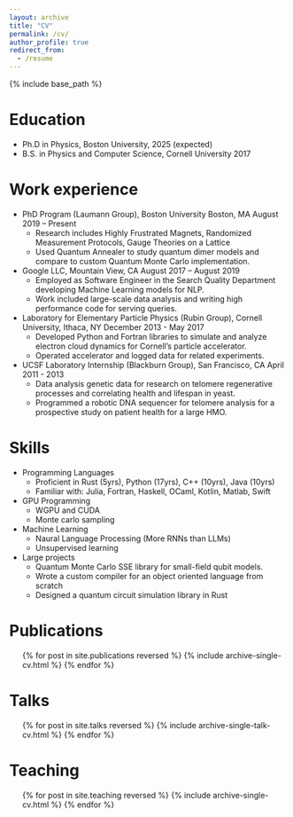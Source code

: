 ```yaml
---
layout: archive
title: "CV"
permalink: /cv/
author_profile: true
redirect_from:
  - /resume
---
```


{% include base_path %}

Education
======
* Ph.D in Physics, Boston University, 2025 (expected)
* B.S. in Physics and Computer Science, Cornell University 2017

Work experience
======
* PhD Program (Laumann Group), Boston University Boston, MA  August 2019 – Present
  * Research includes Highly Frustrated Magnets, Randomized Measurement Protocols, Gauge Theories on a Lattice
  * Used Quantum Annealer to study quantum dimer models and compare to custom Quantum Monte Carlo implementation.
* Google LLC, Mountain View, CA August 2017 – August 2019
  * Employed as Software Engineer in the Search Quality Department developing Machine Learning models for NLP.
  * Work included large-scale data analysis and writing high performance code for serving queries.
* Laboratory for Elementary Particle Physics (Rubin Group), Cornell University, Ithaca, NY  December 2013 - May 2017
  * Developed Python and Fortran libraries to simulate and analyze electron cloud dynamics for Cornell’s particle accelerator. 
  * Operated accelerator and logged data for related experiments.
* UCSF Laboratory Internship (Blackburn Group), San Francisco, CA April 2011 - 2013
  * Data analysis genetic data for research on telomere regenerative processes and correlating health and lifespan in yeast.  
  * Programmed a robotic DNA sequencer for telomere analysis for a prospective study on patient health for a large HMO.

  
Skills
======
* Programming Languages 
  * Proficient in Rust (5yrs), Python (17yrs), C++ (10yrs), Java (10yrs)
  * Familiar with: Julia, Fortran, Haskell, OCaml, Kotlin, Matlab, Swift 
* GPU Programming
  * WGPU and CUDA
  * Monte carlo sampling
* Machine Learning
  * Naural Language Processing (More RNNs than LLMs)
  * Unsupervised learning
* Large projects
  * Quantum Monte Carlo SSE library for small-field qubit models.
  * Wrote a custom compiler for an object oriented language from scratch
  * Designed a quantum circuit simulation library in Rust

Publications
======
  <ul>{% for post in site.publications reversed %}
    {% include archive-single-cv.html %}
  {% endfor %}</ul>
  
Talks
======
  <ul>{% for post in site.talks reversed %}
    {% include archive-single-talk-cv.html  %}
  {% endfor %}</ul>
  
Teaching
======
  <ul>{% for post in site.teaching reversed %}
    {% include archive-single-cv.html %}
  {% endfor %}</ul>
